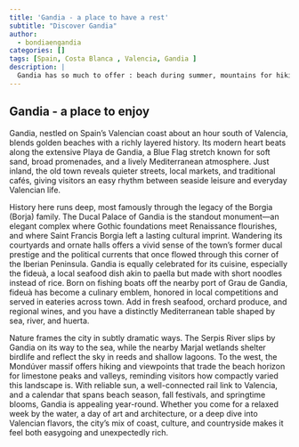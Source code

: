 ```yaml
---
title: 'Gandia - a place to have a rest'
subtitle: "Discover Gandia"
author:
  - bondiaengandia 
categories: []
tags: [Spain, Costa Blanca , Valencia, Gandia ]
description: |
  Gandia has so much to offer : beach during summer, mountains for hiking and climginb, nerbay streams and watterfals, sunny weather almost all year long.  
---
```


## Gandia - a place to enjoy

Gandia, nestled on Spain’s Valencian coast about an hour south of Valencia, blends golden beaches with a richly layered history. Its modern heart beats along the extensive Playa de Gandia, a Blue Flag stretch known for soft sand, broad promenades, and a lively Mediterranean atmosphere. Just inland, the old town reveals quieter streets, local markets, and traditional cafés, giving visitors an easy rhythm between seaside leisure and everyday Valencian life.

History here runs deep, most famously through the legacy of the Borgia (Borja) family. The Ducal Palace of Gandia is the standout monument—an elegant complex where Gothic foundations meet Renaissance flourishes, and where Saint Francis Borgia left a lasting cultural imprint. Wandering its courtyards and ornate halls offers a vivid sense of the town’s former ducal prestige and the political currents that once flowed through this corner of the Iberian Peninsula.
Gandia is equally celebrated for its cuisine, especially the fideuà, a local seafood dish akin to paella but made with short noodles instead of rice. Born on fishing boats off the nearby port of Grau de Gandia, fideuà has become a culinary emblem, honored in local competitions and served in eateries across town. Add in fresh seafood, orchard produce, and regional wines, and you have a distinctly Mediterranean table shaped by sea, river, and huerta.

Nature frames the city in subtly dramatic ways. The Serpis River slips by Gandia on its way to the sea, while the nearby Marjal wetlands shelter birdlife and reflect the sky in reeds and shallow lagoons. To the west, the Mondúver massif offers hiking and viewpoints that trade the beach horizon for limestone peaks and valleys, reminding visitors how compactly varied this landscape is.
With reliable sun, a well-connected rail link to Valencia, and a calendar that spans beach season, fall festivals, and springtime blooms, Gandia is appealing year-round. Whether you come for a relaxed week by the water, a day of art and architecture, or a deep dive into Valencian flavors, the city’s mix of coast, culture, and countryside makes it feel both easygoing and unexpectedly rich.
